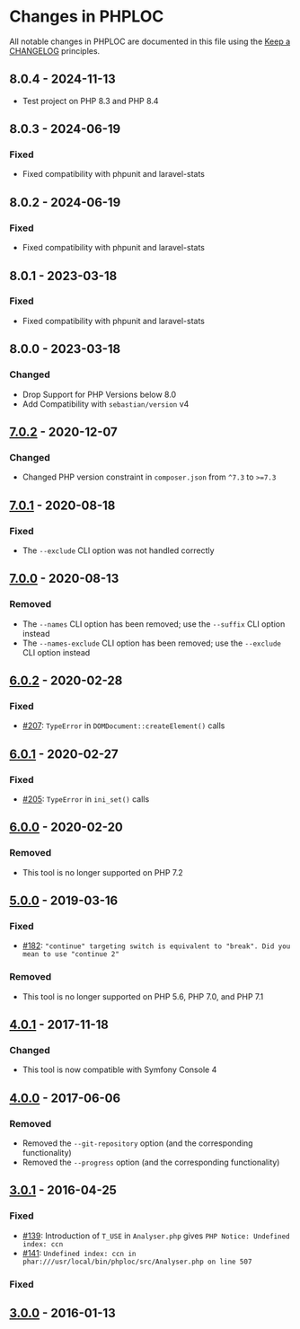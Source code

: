# Changes in PHPLOC

All notable changes in PHPLOC are documented in this file using the [Keep a CHANGELOG](http://keepachangelog.com/) principles.

## 8.0.4 - 2024-11-13

- Test project on PHP 8.3 and PHP 8.4

## 8.0.3 - 2024-06-19

### Fixed

- Fixed compatibility with phpunit and laravel-stats

## 8.0.2 - 2024-06-19

### Fixed

- Fixed compatibility with phpunit and laravel-stats

## 8.0.1 - 2023-03-18

### Fixed

- Fixed compatibility with phpunit and laravel-stats

## 8.0.0 - 2023-03-18

### Changed

- Drop Support for PHP Versions below 8.0
- Add Compatibility with `sebastian/version` v4

## [7.0.2](https://github.com/sebastianbergmann/phploc/compare/7.0.1...7.0.2) - 2020-12-07

### Changed

- Changed PHP version constraint in `composer.json` from `^7.3` to `>=7.3`

## [7.0.1](https://github.com/sebastianbergmann/phploc/compare/7.0.0...7.0.1) - 2020-08-18

### Fixed

- The `--exclude` CLI option was not handled correctly

## [7.0.0](https://github.com/sebastianbergmann/phploc/compare/6.0.2...7.0.0) - 2020-08-13

### Removed

- The `--names` CLI option has been removed; use the `--suffix` CLI option instead
- The `--names-exclude` CLI option has been removed; use the `--exclude` CLI option instead

## [6.0.2](https://github.com/sebastianbergmann/phploc/compare/6.0.1...6.0.2) - 2020-02-28

### Fixed

- [#207](https://github.com/sebastianbergmann/phploc/issues/207): `TypeError` in `DOMDocument::createElement()` calls

## [6.0.1](https://github.com/sebastianbergmann/phploc/compare/6.0.0...6.0.1) - 2020-02-27

### Fixed

- [#205](https://github.com/sebastianbergmann/phploc/pull/205): `TypeError` in `ini_set()` calls

## [6.0.0](https://github.com/sebastianbergmann/phploc/compare/5.0.0...6.0.0) - 2020-02-20

### Removed

- This tool is no longer supported on PHP 7.2

## [5.0.0](https://github.com/sebastianbergmann/phploc/compare/4.0.1...5.0.0) - 2019-03-16

### Fixed

- [#182](https://github.com/sebastianbergmann/phploc/pull/182): `"continue" targeting switch is equivalent to "break". Did you mean to use "continue 2"`

### Removed

- This tool is no longer supported on PHP 5.6, PHP 7.0, and PHP 7.1

## [4.0.1](https://github.com/sebastianbergmann/phploc/compare/4.0.0...4.0.1) - 2017-11-18

### Changed

- This tool is now compatible with Symfony Console 4

## [4.0.0](https://github.com/sebastianbergmann/phploc/compare/3.0...4.0.0) - 2017-06-06

### Removed

- Removed the `--git-repository` option (and the corresponding functionality)
- Removed the `--progress` option (and the corresponding functionality)

## [3.0.1](https://github.com/sebastianbergmann/phploc/compare/3.0.0...3.0.1) - 2016-04-25

### Fixed

- [#139](https://github.com/sebastianbergmann/phploc/issues/139): Introduction of `T_USE` in `Analyser.php` gives `PHP Notice: Undefined index: ccn`
- [#141](https://github.com/sebastianbergmann/phploc/issues/141): `Undefined index: ccn in phar:///usr/local/bin/phploc/src/Analyser.php on line 507`

### Fixed

## [3.0.0](https://github.com/sebastianbergmann/phploc/compare/2.1.5...3.0.0) - 2016-01-13
